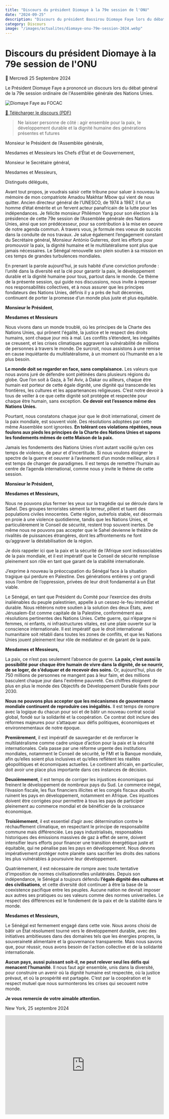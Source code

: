 ```yaml
---
title: "Discours du président Diomaye à la 79e session de l'ONU"
date: "2024-09-25"
description: "Discours du président Bassirou Diomaye Faye lors du débat général de la 79e session de l'Assemblée générale des Nations Unies"
category: Discours
image: "/images/actualites/diomaye-onu-79e-session-2024.webp"
---
```


# Discours du président Diomaye à la 79e session de l'ONU

📅 Mercredi 25 Septembre 2024

Le Président Diomaye Faye a prononcé un discours lors du débat général de la 79e session ordinaire de l'Assemblée générale des Nations Unies.

<img src="/images/actualites/diomaye-onu-79e-session-2024.webp" alt="Diomaye Faye au FOCAC" loading="lazy" fetchpriority="high">

<a href="/pdf/discours/discours-PR-BDF-79e-AG-ONU-25092024.pdf" target="_blank">📄 Télécharger le discours (PDF)</a>

> Ne laisser personne de côté : agir ensemble pour la paix, le développement durable et la dignité humaine des générations présentes et futures

Monsieur le Président de l’Assemblée générale,

Mesdames et Messieurs les Chefs d’État et de Gouvernement,

Monsieur le Secrétaire général,

Mesdames et Messieurs,

Distingués délégués,

Avant tout propos, je voudrais saisir cette tribune pour saluer à nouveau la
mémoire de mon compatriote Amadou Makhtar Mbow qui vient de nous quitter.
Ancien directeur général de l’UNESCO, de 1974 à 1987, il fut un homme d’état
émérite et un fervent acteur panafricain de la lutte pour les indépendances.
Je félicite monsieur Philémon Yang pour son élection à la présidence de cette
79e session de l’Assemblée générale des Nations Unies, ainsi que son
prédécesseur, pour sa contribution à la mise en oeuvre de notre agenda
commun. À travers vous, je formule mes voeux de succès dans la conduite de nos
travaux. Je salue également l’engagement constant du Secrétaire général,
Monsieur António Guterres, dont les efforts pour promouvoir la paix, la dignité
humaine et le multilatéralisme sont plus que jamais nécessaires.
Le Sénégal renouvelle son plein soutien à sa mission en ces temps de grandes
turbulences mondiales.

En prenant la parole aujourd’hui, je suis habité d’une conviction profonde :
l’unité dans la diversité est la clé pour garantir la paix, le développement
durable et la dignité humaine pour tous, partout dans le monde. Ce thème de
la présente session, qui guide nos discussions, nous invite à repenser nos
responsabilités collectives, et à nous assurer que les principes fondateurs des
Nations Unies, définis il y a près de huit décennies, continuent de porter la
promesse d’un monde plus juste et plus équitable.

**Monsieur le Président**,

**Mesdames et Messieurs**

Nous vivons dans un monde troublé, où les principes de la Charte des Nations
Unies, qui prônent l'égalité, la justice et le respect des droits humains, sont
chaque jour mis à mal. Les conflits s’étendent, les inégalités se creusent, et les
crises climatiques aggravent la vulnérabilité de millions de personnes à travers
le monde. De surcroit, nous assistons à une remise en cause inquiétante du
multilatéralisme, à un moment où l’humanité en a le plus besoin.

**Le monde doit se regarder en face, sans complaisance.** Les valeurs que nous
avons juré de défendre sont piétinées dans plusieurs régions du globe. Que l’on
soit à Gaza, à Tel Aviv, à Dakar ou ailleurs, chaque être humain est porteur de
cette égale dignité, une dignité qui transcende les frontières, les cultures et les
appartenances religieuses. C’est notre devoir à tous de veiller à ce que cette
dignité soit protégée et respectée pour chaque être humain, sans exception.
**Ce devoir est l’essence même des Nations Unies.**

Pourtant, nous constatons chaque jour que le droit international, ciment de la
paix mondiale, est souvent violé. Des résolutions adoptées par cette même
Assemblée sont ignorées. **En tolérant ces violations répétées, nous foulons aux pieds les principes de la Charte des Nations Unies et sapons les fondements mêmes de cette Maison de la paix.**

Jamais les fondements des Nations Unies n’ont autant vacillé qu’en ces temps
de violence, de peur et d’incertitude. Si nous voulons éloigner le spectre de la
guerre et oeuvrer à l’avènement d’un monde meilleur, alors il est temps de
changer de paradigmes. Il est temps de remettre l’humain au centre de l’agenda
international, comme nous y invite le thème de cette session.

**Monsieur le Président,**

**Mesdames et Messieurs,**

Nous ne pouvons plus fermer les yeux sur la tragédie qui se déroule dans le
Sahel. Des groupes terroristes sèment la terreur, pillent et tuent des populations
civiles innocentes. Cette région, autrefois stable, est désormais en proie à une
violence quotidienne, tandis que les Nations Unies, et particulièrement le
Conseil de sécurité, restent trop souvent inertes. De même nous ne pouvons pas
accepter que le Sahel devienne le théâtre de rivalités de puissances étrangères,
dont les affrontements ne font qu’aggraver la déstabilisation de la région.

Je dois rappeler ici que la paix et la sécurité de l’Afrique sont indissociables de
la paix mondiale, et il est impératif que le Conseil de sécurité remplisse
pleinement son rôle en tant que garant de la stabilité internationale.

J’exprime à nouveau la préoccupation du Sénégal face à la situation tragique qui
perdure en Palestine. Des générations entières y ont grandi sous l’ombre de
l’oppression, privées de leur droit fondamental à un État viable.

Le Sénégal, en tant que Président du Comité pour l’exercice des droits
inaliénables du peuple palestinien, appelle à un cessez-le-feu immédiat et
durable. Nous réitérons notre soutien à la solution des deux États, avec Jérusalem-Est comme capitale de la Palestine, conformément aux résolutions pertinentes des Nations Unies. Cette guerre, qui n’épargne ni femmes, ni
enfants, ni infrastructures vitales, est une plaie ouverte sur la conscience
internationale. Il est impératif que le droit international humanitaire soit
rétabli dans toutes les zones de conflits, et que les Nations Unies jouent
pleinement leur rôle de médiateur et de garant de la paix.

**Mesdames et Messieurs,**

La paix, ce n’est pas seulement l’absence de guerre. **La paix, c’est aussi la possibilité pour chaque être humain de vivre dans la dignité, de se nourrir, de se loger, de s’éduquer et de recevoir des soins.** Or, aujourd’hui, plus de 750
millions de personnes ne mangent pas à leur faim, et des millions basculent
chaque jour dans l'extrême pauvreté. Ces chiffres éloignent de plus en plus le
monde des Objectifs de Développement Durable fixés pour 2030.

**Nous ne pouvons plus accepter que les mécanismes de gouvernance mondiale
continuent de reproduire ces inégalités.** Il est temps de rompre avec la logique
du chacun pour soi et de bâtir un nouveau contrat social global, fondé sur la
solidarité et la coopération. Ce contrat doit inclure des réformes majeures pour
s’attaquer aux défis politiques, économiques et environnementaux de notre
époque.

**Premièrement**, il est impératif de sauvegarder et de renforcer le
multilatéralisme comme cadre unique d’action pour la paix et la sécurité
internationales. Cela passe par une réforme urgente des institutions mondiales,
notamment le Conseil de sécurité, le FMI et la Banque mondiale, afin qu’elles
soient plus inclusives et qu’elles reflètent les réalités géopolitiques et
économiques actuelles. Le continent africain, en particulier, doit avoir une place
plus importante dans ces instances de décision.

**Deuxièmement**, il est temps de corriger les injustices économiques qui freinent
le développement de nombreux pays du Sud. Le commerce inégal, l’évasion
fiscale, les flux financiers illicites et les congés fiscaux abusifs ruinent les pays
en développement, notamment en Afrique. Ces injustices doivent être corrigées
pour permettre à tous les pays de participer pleinement au commerce mondial
et de bénéficier de la croissance économique.

**Troisièmement**, il est essentiel d’agir avec détermination contre le
réchauffement climatique, en respectant le principe de responsabilité
commune mais différenciée. Les pays industrialisés, responsables historiques
des émissions massives de gaz à effet de serre, doivent intensifier leurs efforts
pour financer une transition énergétique juste et équitable, qui ne pénalise pas
les pays en développement. Nous devons impérativement protéger notre
planète sans sacrifier les droits des nations les plus vulnérables à poursuivre leur
développement.

Quatrièmement, il est nécessaire de rompre avec toute tentative d'imposition
de normes civilisationnelles unilatérales. Depuis son indépendance, le Sénégal a
toujours défendu **l’égale dignité des cultures et des civilisations**, et cette
diversité doit continuer à être la base de la coexistence pacifique entre les
peuples. Aucune nation ne devrait imposer aux autres ses pratiques ou ses
valeurs comme des normes universelles. Le respect des différences est le
fondement de la paix et de la stabilité dans le monde.

**Mesdames et Messieurs,**

Le Sénégal est fermement engagé dans cette voie. Nous avons choisi de bâtir un
État résolument tourné vers le développement durable, avec des initiatives
ambitieuses dans des domaines tels que les énergies propres, la souveraineté alimentaire et la gouvernance transparente. Mais nous savons que, pour réussir, nous avons besoin de l'action collective et de la solidarité internationale.

**Aucun pays, aussi puissant soit-il, ne peut relever seul les défis qui menacent l’humanité**.
Il nous faut agir ensemble, unis dans la diversité, pour construire un
avenir où la dignité humaine est respectée, où la justice prévaut, et où la
prospérité est partagée. C’est par la coopération et le respect mutuel que nous
surmonterons les crises qui secouent notre monde.

**Je vous remercie de votre aimable attention.**

New York, 25 septembre 2024

<iframe width="100%" height="315" src="https://www.youtube.com/embed/f7_SmXFvEFU?rel=0&modestbranding=1&origin=https://www.vie-publique.sn" frameborder="0" allow="autoplay; encrypted-media" allowfullscreen></iframe>
